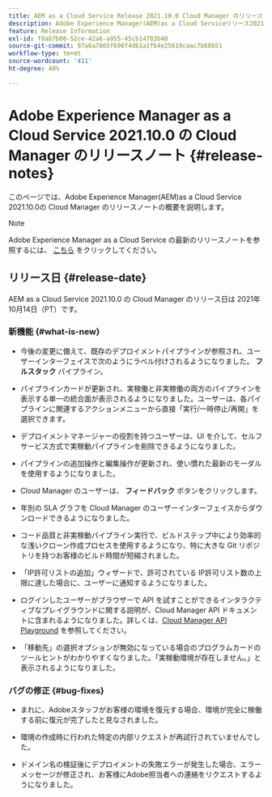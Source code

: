 ```yaml
---
title: AEM as a Cloud Service Release 2021.10.0 Cloud Manager のリリースノート
description: Adobe Experience Manager(AEM)as a Cloud Serviceリリース2021.10.0の Cloud Manager のリリースノート
feature: Release Information
exl-id: f8a87b00-52ce-42a6-a955-45cb14703b40
source-git-commit: 97a6a7865f696f4d61a1fb4e25619caac7b68b51
workflow-type: tm+mt
source-wordcount: '411'
ht-degree: 40%

---
```


# Adobe Experience Manager as a Cloud Service 2021.10.0 の Cloud Manager のリリースノート {#release-notes}

このページでは、Adobe Experience Manager(AEM)as a Cloud Service 2021.10.0の Cloud Manager のリリースノートの概要を説明します。

>[!NOTE]
>Adobe Experience Manager as a Cloud Service の最新のリリースノートを参照するには、 [こちら](https://experienceleague.adobe.com/docs/experience-manager-cloud-service/content/release-notes/release-notes/release-notes-current.html?lang=ja) をクリックしてください。

## リリース日 {#release-date}

AEM as a Cloud Service 2021.10.0 の Cloud Manager のリリース日は 2021年10月14日（PT）です。


### 新機能 {#what-is-new}

* 今後の変更に備えて、既存のデプロイメントパイプラインが参照され、ユーザーインターフェイスで次のようにラベル付けされるようになりました。 **フルスタック** パイプライン。

* パイプラインカードが更新され、実稼働と非実稼働の両方のパイプラインを表示する単一の統合面が表示されるようになりました。ユーザーは、各パイプラインに関連するアクションメニューから直接「実行/一時停止/再開」を選択できます。

* デプロイメントマネージャーの役割を持つユーザーは、UI を介して、セルフサービス方式で実稼動パイプラインを削除できるようになりました。

* パイプラインの追加操作と編集操作が更新され、使い慣れた最新のモーダルを使用するようになりました。

* Cloud Manager のユーザーは、 **フィードバック** ボタンをクリックします。

* 年別の SLA グラフを Cloud Manager のユーザーインターフェイスからダウンロードできるようになりました。

* コード品質と非実稼動パイプライン実行で、ビルドステップ中により効率的な浅いクローン作成プロセスを使用するようになり、特に大きな Git リポジトリを持つお客様のビルド時間が短縮されました。

* 「IP許可リストの追加」ウィザードで、許可されている IP許可リスト数の上限に達した場合に、ユーザーに通知するようになりました。

* ログインしたユーザーがブラウザーで API を試すことができるインタラクティブなプレイグラウンドに関する説明が、Cloud Manager API ドキュメントに含まれるようになりました。詳しくは、[Cloud Manager API Playground](https://developer.adobe.com/experience-cloud/cloud-manager/reference/playground/) を参照してください。

* 「移動先」の選択オプションが無効になっている場合のプログラムカードのツールヒントがわかりやすくなりました。「実稼動環境が存在しません。」と表示されるようになりました。

### バグの修正 {#bug-fixes}

* まれに、Adobeスタッフがお客様の環境を復元する場合、環境が完全に稼働する前に復元が完了したと見なされました。

* 環境の作成時に行われた特定の内部リクエストが再試行されていませんでした。

* ドメイン名の検証後にデプロイメントの失敗エラーが発生した場合、エラーメッセージが修正され、お客様にAdobe担当者への連絡をリクエストするようになりました。
